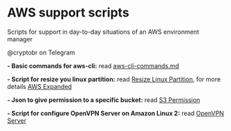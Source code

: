 # AWS support scripts

Scripts for support in day-to-day situations of an AWS environment manager

@cryptobr on Telegram

**- Basic commands for aws-cli:**
read [aws-cli-commands.md](https://github.com/crypto-br/AWS/blob/master/aws-cli-commands.md)

**- Script for resize you linux partition:**
read [Resize Linux Partition](https://github.com/crypto-br/AWS/blob/master/Resize_Linux_partition/resize_linux_partition.sh), for more details [AWS Expanded](https://docs.aws.amazon.com/AWSEC2/latest/UserGuide/recognize-expanded-volume-linux.html)

**- Json to give permission to a specific bucket:**
read [S3 Permission](https://github.com/crypto-br/AWS/blob/master/S3ResourcePermission.json)

**- Script for configure OpenVPN Server on Amazon Linux 2:**
read [OpenVPN Server](https://github.com/crypto-br/AWS/tree/master/EC2_OpenVPN_Server/readme.md)
